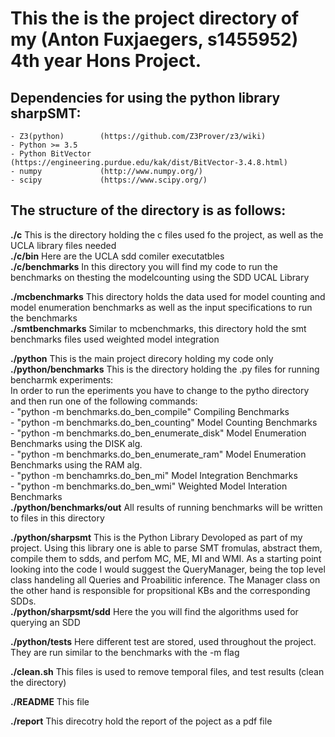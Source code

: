 This the is the project directory of my (Anton Fuxjaegers, s1455952) 4th year Hons Project.  
======

Dependencies for using the python library sharpSMT:  
-------
	- Z3(python)		(https://github.com/Z3Prover/z3/wiki)  
	- Python >= 3.5  
	- Python BitVector 	(https://engineering.purdue.edu/kak/dist/BitVector-3.4.8.html)  
	- numpy 			(http://www.numpy.org/)  
	- scipy				(https://www.scipy.org/)  


The structure of the directory is as follows:
-------

**./c**					This is the directory holding the c files used fo the project, as well as the UCLA library files needed  
**./c/bin**			Here are the UCLA sdd comiler executatbles  
**./c/benchmarks** 		In this directory you will find my code to run the benchmarks on thesting the modelcounting using the SDD UCAL Library  

**./mcbenchmarks**		This directory holds the data used for model counting and model enumeration benchmarks as well as the input specifications to run the benchmarks  
**./smtbenchmarks**		Similar to mcbenchmarks, this directory hold the smt benchmarks files used weighted model integration  

**./python**			This is the main project direcory holding my code only  
**./python/benchmarks** This is the directory holding the .py files for running bencharmk experiments:  
					In order to run the eperiments you have to change to the pytho directory and then run one of the following commands:  
						- "python -m benchmarks.do_ben_compile"			Compiling Benchmarks  
						- "python -m benchmarks.do_ben_counting"		Model Counting Benchmarks  
						- "python -m benchmarks.do_ben_enumerate_disk"	Model Enumeration Benchmarks using the DISK alg.  
						- "python -m benchmarks.do_ben_enumerate_ram"	Model Enumeration Benchmarks using the RAM alg.  
						- "python -m benchamrks.do_ben_mi"				Model Integration Benchmarks  
						- "python -m benchmarks.do_ben_wmi"				Weighted Model Interation Benchmarks  
**./python/benchmarks/out**	All results of running benchmarks will be written to files in this directory  

**./python/sharpsmt**	This is the Python Library Devoloped as part of my project. Using this library one is able to parse SMT fromulas, abstract them, compile them to sdds, and perfom MC, ME, MI and WMI. As a starting point looking into the code I would suggest the QueryManager, being the top level class handeling all Queries and Proabilitic inference. The Manager class on the other hand is responsible for propsitional KBs and the corresponding SDDs.  
**./python/sharpsmt/sdd** 	Here the you will find the algorithms used for querying an SDD  

**./python/tests**		Here different test are stored, used throughout the project. They are run similar to the benchmarks with the -m flag  

**./clean.sh** 			This files is used to remove temporal files, and test results (clean the directory)  

**./README**			This file  

**./report**			This direcotry hold the report of the poject as a pdf file  

